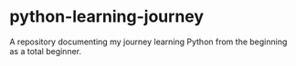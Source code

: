 # python-learning-journey
A repository documenting my journey learning Python from the beginning as a total beginner.
